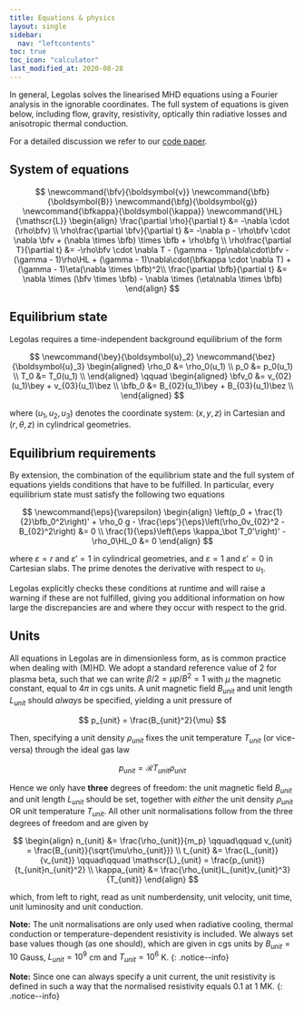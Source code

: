 ```yaml
---
title: Equations & physics
layout: single
sidebar:
  nav: "leftcontents"
toc: true
toc_icon: "calculator"
last_modified_at: 2020-08-28
---
```


In general, Legolas solves the linearised MHD equations using a Fourier analysis in the ignorable
coordinates. The full system of equations is given below, including flow, gravity, resistivity,
optically thin radiative losses and anisotropic thermal conduction.

For a detailed discussion we refer to our [code paper]("https://arxiv.org").

## System of equations

$$
\newcommand{\bfv}{\boldsymbol{v}}
\newcommand{\bfb}{\boldsymbol{B}}
\newcommand{\bfg}{\boldsymbol{g}}
\newcommand{\bfkappa}{\boldsymbol{\kappa}}
\newcommand{\HL}{\mathscr{L}}
\begin{align}
	\frac{\partial \rho}{\partial t} &= -\nabla \cdot (\rho\bfv) \\
	\rho\frac{\partial \bfv}{\partial t} &= -\nabla p - \rho\bfv \cdot \nabla \bfv + (\nabla \times \bfb) \times \bfb + \rho\bfg	\\
	\rho\frac{\partial T}{\partial t} &= -\rho\bfv \cdot \nabla T - (\gamma - 1)p\nabla\cdot\bfv - (\gamma - 1)\rho\HL + (\gamma - 1)\nabla\cdot(\bfkappa \cdot \nabla T) + (\gamma - 1)\eta(\nabla \times \bfb)^2\\
	\frac{\partial \bfb}{\partial t} &= \nabla \times (\bfv \times \bfb) - \nabla \times (\eta\nabla \times \bfb)
\end{align}
$$

## Equilibrium state
Legolas requires a time-independent background equilibrium of the form

$$
\newcommand{\bey}{\boldsymbol{u}_2}
\newcommand{\bez}{\boldsymbol{u}_3}
\begin{aligned}
    \rho_0 &= \rho_0(u_1)		\\
    p_0 &= p_0(u_1) 			\\
    T_0 &= T_0(u_1) 			\\
\end{aligned}
\qquad
\begin{aligned}
    \bfv_0 &= v_{02}(u_1)\bey + v_{03}(u_1)\bez	\\
    \bfb_0 &= B_{02}(u_1)\bey + B_{03}(u_1)\bez \\
\end{aligned}
$$

where $(u_1, u_2, u_3)$ denotes the coordinate system: $(x, y, z)$ in Cartesian and $(r, \theta, z)$ in cylindrical
geometries.

## Equilibrium requirements
By extension, the combination of the equilibrium state and the full system of equations yields conditions that have
to be fulfilled. In particular, every equilibrium state must satisfy the following two equations

$$
\newcommand{\eps}{\varepsilon}
\begin{align}
	\left(p_0 + \frac{1}{2}\bfb_0^2\right)' + \rho_0 g - \frac{\eps'}{\eps}\left(\rho_0v_{02}^2 - B_{02}^2\right) &= 0 \\
	\frac{1}{\eps}\left(\eps \kappa_\bot T_0'\right)' - \rho_0\HL_0 &= 0 
\end{align}
$$

where $\varepsilon = r$ and $\varepsilon' = 1$ in cylindrical geometries, and $\varepsilon = 1$ and $\varepsilon' = 0$
in Cartesian slabs. The prime denotes the derivative with respect to $u_1$.
 
Legolas explicitly checks these conditions at runtime and will raise a warning if these are not fulfilled, 
giving you additional information on how large the discrepancies are and where they occur with respect to the grid.

## Units
All equations in Legolas are in dimensionless form, as is common practice when dealing with (M)HD.
We adopt a standard reference value of 2 for plasma beta, such that we can write $\beta/2 = \mu p / B^2 = 1$ with
$\mu$ the magnetic constant, equal to $4\pi$ in cgs units.
A unit magnetic field $B_{unit}$ and unit length $L_{unit}$ should _always_ be specified, yielding a unit pressure of

$$
p_{unit} = \frac{B_{unit}^2}{\mu}
$$ 

Then, specifying a unit density $\rho_{unit}$ fixes the unit temperature $T_{unit}$ (or vice-versa) 
through the ideal gas law

$$ 
p_{unit} = \mathcal{R}T_{unit}\rho_{unit}
$$ 

Hence we only have **three** degrees of freedom: the unit magnetic field $B_{unit}$ and unit length $L_{unit}$ 
should be set, together with _either_ the unit density $\rho_{unit}$ OR unit temperature $T_{unit}$.
All other unit normalisations follow from the three degrees of freedom and are given by

$$
\begin{align}
    n_{unit} &= \frac{\rho_{unit}}{m_p} \qquad\qquad v_{unit} = \frac{B_{unit}}{\sqrt{\mu\rho_{unit}}}    \\
    t_{unit} &= \frac{L_{unit}}{v_{unit}} \qquad\qquad    \mathscr{L}_{unit} = \frac{p_{unit}}{t_{unit}n_{unit}^2}    \\
    \kappa_{unit} &= \frac{\rho_{unit}L_{unit}v_{unit}^3}{T_{unit}}
\end{align}
$$

which, from left to right, read as unit numberdensity, unit velocity, unit time, unit luminosity and unit
conduction.

**Note:** The unit normalisations are only used when radiative cooling, thermal conduction or temperature-dependent
resistivity is included. We always set base values though (as one should), which are given in cgs units by
$B_{unit} = 10$ Gauss, $L_{unit} = 10^9$ cm and $T_{unit} = 10^6$ K.
{: .notice--info}

**Note:** Since one can always specify a unit current, the unit resistivity is defined in such a way that the
normalised resistivity equals 0.1 at 1 MK.
{: .notice--info}
